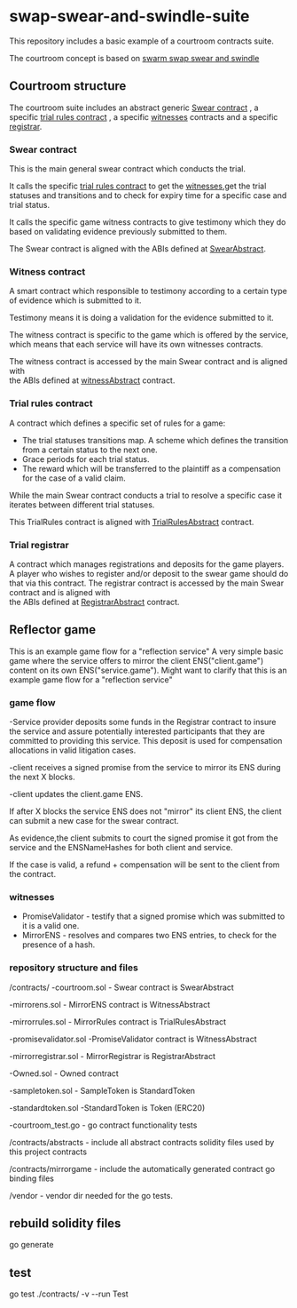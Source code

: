 # swap-swear-and-swindle-suite

This repository includes a basic example of a courtroom contracts suite.

The courtroom concept is based on [swarm swap swear and swindle](http://swarm-gateways.net/bzz:/theswarm.eth/ethersphere/orange-papers/1/sw%5E3.pdf)

## Courtroom structure

The courtroom suite includes an abstract generic [Swear contract](#swear-contract) , a specific [trial rules contract](#trial-rules-contract) , a specific [witnesses](#witness-contract) contracts and a specific [registrar](#trial-registrar).

### Swear contract

This is the main general swear contract which conducts the trial.

It calls the specific [trial rules contract](#trial-rules-contract) to get the [witnesses](#witness-contract),get the trial statuses and transitions
and to check for expiry time for a specific case and trial status.

It calls the specific game witness contracts to give testimony which they do based on validating evidence previously submitted to them.

The Swear contract is aligned with the ABIs defined at [SwearAbstract](contracts/abstracts/courtroomAbstract.sol).

### Witness contract

 A smart contract which responsible to testimony according to a certain type of evidence which is submitted to it.

 Testimony means it is doing a validation for the evidence submitted to it.  

 The witness contract is specific to the game which is offered by the service,
 which means that each service will have its own witnesses contracts.

 The witness contract is accessed by the main Swear contract and is aligned with  
 the ABIs defined at [witnessAbstract](contracts/abstracts/witnessAbstract.sol) contract.


### Trial rules contract

A contract which defines a specific set of rules for a game:

- The trial statuses transitions map. A scheme which defines the transition from a certain status to the next one.
- Grace periods for each trial status.
- The reward which will be transferred to the plaintiff as a compensation for the case of a valid claim.

While the main Swear contract conducts a trial to resolve a specific case it iterates between different trial statuses.

This TrialRules contract is aligned with [TrialRulesAbstract](contracts/abstracts/trialrulesabstract.sol) contract.

### Trial registrar

A contract which manages registrations and deposits for the game players.
A player who wishes to register and/or deposit to the swear game should do that via this contract.
The registrar contract is accessed by the main Swear contract and is aligned with  
the ABIs defined at [RegistrarAbstract](contracts/abstracts/registrarabstract.sol) contract.


## Reflector game

This is an example game flow for a "reflection service"
A very simple basic game where the service offers to mirror the client ENS("client.game") content on its own ENS("service.game").
Might want to clarify that this is an example game flow for a "reflection service"

### game flow
-Service provider deposits some funds in the Registrar contract to insure the service and assure potentially interested  participants that they are committed to providing this service. This deposit is used for compensation allocations in valid litigation cases.

-client receives a signed promise from the service to mirror its ENS during the next X blocks.

-client updates the client.game ENS.

If after X blocks the service ENS does not "mirror" its client ENS, the client can submit a new case for the swear contract.

As evidence,the client submits to court the signed promise it got from the service and the ENSNameHashes for both client and service.

If the case is valid, a refund + compensation will be sent to the client from the contract.

### witnesses
 - PromiseValidator - testify that a signed promise which was submitted to it is a valid one.
 - MirrorENS        - resolves and compares two ENS entries, to check for the presence of a hash.


### repository structure and files
 /contracts/
 -courtroom.sol - Swear contract is SwearAbstract

 -mirrorens.sol - MirrorENS contract is WitnessAbstract

 -mirrorrules.sol - MirrorRules contract is TrialRulesAbstract

 -promisevalidator.sol -PromiseValidator contract is WitnessAbstract

 -mirrorregistrar.sol - MirrorRegistrar is RegistrarAbstract

 -Owned.sol -  Owned contract

 -sampletoken.sol -  SampleToken is StandardToken

 -standardtoken.sol -StandardToken is Token (ERC20)

 -courtroom_test.go - go contract functionality tests

 /contracts/abstracts - include all abstract contracts solidity files used by this project contracts

 /contracts/mirrorgame - include the automatically generated contract go binding files

 /vendor     - vendor dir needed for the go tests.

## rebuild solidity files
 go generate
## test
go test ./contracts/ -v --run Test

